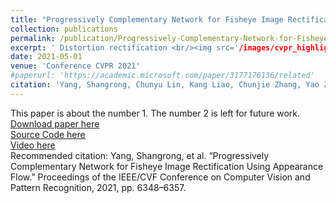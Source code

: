 ```yaml
---
title: "Progressively Complementary Network for Fisheye Image Rectification Using Appearance Flow"
collection: publications
permalink: /publication/Progressively-Complementary-Network-for-Fisheye-Image-Rectification-Using-Appearance-Flow
excerpt: ' Distortion rectification <br/><img src='/images/cvpr_highlight.jpg'>'
date: 2021-05-01
venue: 'Conference CVPR 2021'
#paperurl: 'https://academic.microsoft.com/paper/3177176136/related'
citation: 'Yang, Shangrong, Chunyu Lin, Kang Liao, Chunjie Zhang, Yao Zhao. “Progressively Complementary Network for Fisheye Image Rectification Using Appearance Flow.” Proceedings of the IEEE/CVF Conference on Computer Vision and Pattern Recognition, 2021, pp. 6348–6357'
---
```

This paper is about the number 1. The number 2 is left for future work.  
[Download paper here](https://academic.microsoft.com/paper/3177176136/related)  
[Source Code here](https://github.com/uof1745-cmd/PCN)  
[Video here](https://0633e92166c0a27ea1aa-ab47878a9e45eb9e2f15be38a59f867e.ssl.cf1.rackcdn.com/TFCCYRWN-1702876-1339891-Upload-1622383153.mp4)  
Recommended citation: Yang, Shangrong, et al. “Progressively Complementary Network for Fisheye Image Rectification Using Appearance Flow.” Proceedings of the IEEE/CVF Conference on Computer Vision and Pattern Recognition, 2021, pp. 6348–6357.  

